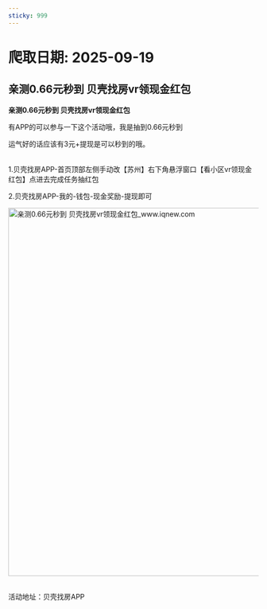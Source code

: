 ```yaml
---
sticky: 999
---
```

# 爬取日期: 2025-09-19
## 亲测0.66元秒到 贝壳找房vr领现金红包

<p><strong>亲测0.66元秒到 贝壳找房vr领现金红包</strong></p>
<p>有APP的可以参与一下这个活动哦，我是抽到0.66元秒到</p>
<p>运气好的话应该有3元+提现是可以秒到的哦。</p>
<p><br>1.贝壳找房APP-首页顶部左侧手动改【苏州】右下角悬浮窗口【看小区vr领现金红包】点进去完成任务抽红包</p>
<p>2.贝壳找房APP-我的-钱包-现金奖励-提现即可</p>
<p><img alt="亲测0.66元秒到 贝壳找房vr领现金红包_www.iqnew.com" src="https://image.smallfawn.work/?url=https://img.iqnew.com/d/file/p/2025/09/19/060a02d12e5825da1974e9a4e50a1a90.jpg" style="width: 740px; *//* height: 532px;" referrerpolicy="no-referrer"></p>
<p><br>活动地址：贝壳找房APP<br>&nbsp;</p><br>
                    
                    
                

